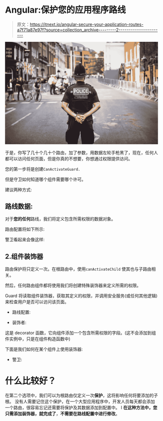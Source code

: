 # Angular:保护您的应用程序路线

> 原文：<https://itnext.io/angular-secure-your-application-routes-a7f71a87e97f?source=collection_archive---------2----------------------->

![](img/2562a005115a37a2642b77c5c9ee9587.png)

于是，你写了几十个几十个路由，加了参数，用数据左轮手枪黑了，现在，任何人都可以访问任何页面，但是你真的不想要，你想通过权限提供访问。

您的第一步将是创建`CanActivateGuard.`

但是守卫如何知道哪个组件需要哪个许可。

建议两种方式:

## **路线数据:**

对于**您的任何**路线，我们将定义包含所需权限的数据对象。

路由配置将如下所示:

警卫看起来会像这样:

## 2.**组件装饰器**

路由保护将只定义一次。在根路由中，使用`canActivateChild` 使其也与子路由相关。

然后，任何路由组件都将使用我们将创建特殊装饰器来定义所需的权限。

Guard 将读取组件装饰器，获取其定义的权限，并调用安全服务(或任何其他逻辑)来检查用户是否可以访问该页面。

*   路线配置:

*   装饰者:

这是 decorator 函数，它向组件添加一个包含所需权限的字段。(这不会添加到组件实例中，只是在组件构造函数中)

下面是我们如何在某个组件上使用装饰器:

*   警卫:

# 什么比较好？

在第二个选项中，我们可以为根路由仅定义一次**保护**，这将影响任何将要添加的子根。
没有人需要记住这个保护，在一个大型应用程序中，开发人员每天都会添加一个路由，很容易忘记还需要将保护及其数据添加到配置中。
I **在这种方法中，您只需添加装饰器，就完成了**，**不需要在路线配置中进行修改**。